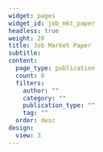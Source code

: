 ```yaml
---
widget: pages
widget_id: job_mkt_paper
headless: true
weight: 20
title: Job Market Paper
subtitle: 
content:
  page_type: publication
  count: 0
  filters:
    author: ""
    category: ""
    publication_type: ""
    tag: ""
  order: desc
design:
  view: 3
---
```

